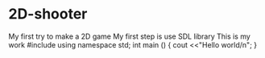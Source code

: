 # 2D-shooter
My first try to make a 2D game
My first step is use SDL library
This is my work
#include <iostream>
using namespace std;
int main ()
{
cout <<"Hello world/n";
}